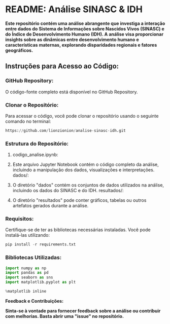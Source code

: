 # README: Análise SINASC & IDH

**Este repositório contém uma análise abrangente que investiga a interação entre dados do Sistema de Informações sobre Nascidos Vivos (SINASC) e do Índice de Desenvolvimento Humano (IDH). A análise visa proporcionar insights sobre as dinâmicas entre desenvolvimento humano e características maternas, explorando disparidades regionais e fatores geográficos.**

## Instruções para Acesso ao Código:

### GitHub Repository:

O código-fonte completo está disponível no GitHub Repository.
### Clonar o Repositório:

Para acessar o código, você pode clonar o repositório usando o seguinte comando no terminal:

```python
https://github.com/lionzionion/analise-sinasc-idh.git
```

### Estrutura do Repositório:

1. codigo_analise.ipynb:

2. Este arquivo Jupyter Notebook contém o código completo da análise, incluindo a manipulação dos dados, visualizações e interpretações.
dados/:

3. O diretório "dados" contém os conjuntos de dados utilizados na análise, incluindo os dados do SINASC e do IDH.
resultados/:

4. O diretório "resultados" pode conter gráficos, tabelas ou outros artefatos gerados durante a análise.
   
### Requisitos:

Certifique-se de ter as bibliotecas necessárias instaladas. Você pode instalá-las utilizando:

```python
pip install -r requirements.txt
```

### Bibliotecas Utilizadas:

```python
import numpy as np
import pandas as pd
import seaborn as sns
import matplotlib.pyplot as plt

%matplotlib inline
```

**Feedback e Contribuições:**

**Sinta-se à vontade para fornecer feedback sobre a análise ou contribuir com melhorias. Basta abrir uma "issue" no repositório.**
